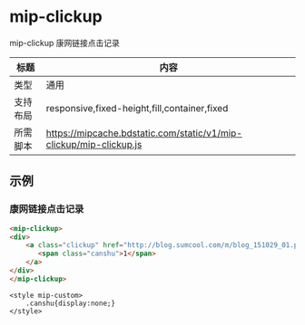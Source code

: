 # mip-clickup

mip-clickup 康网链接点击记录

标题|内容
----|----
类型|通用
支持布局|responsive,fixed-height,fill,container,fixed
所需脚本|https://mipcache.bdstatic.com/static/v1/mip-clickup/mip-clickup.js

## 示例

### 康网链接点击记录
```html
<mip-clickup>
<div>
    <a class="clickup" href="http://blog.sumcool.com/m/blog_151029_01.php?aid=100" target="_blank"><span >广告</span>放荡少妇竟按住邻居疯狂抽搐连续6次高潮！
       <span class="canshu">1</span>
    </a>
</div>
</mip-clickup>
``` 
```style 
<style mip-custom>
	.canshu{display:none;}
</style>
``` 

